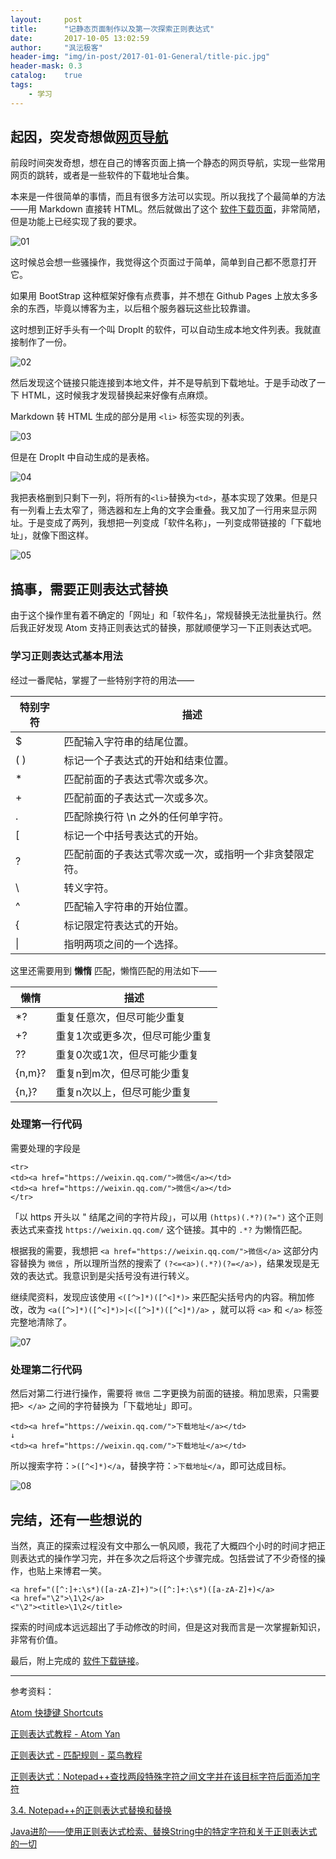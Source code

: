 ```yaml
---
layout:     post
title:      "记静态页面制作以及第一次探索正则表达式"
date:       2017-10-05 13:02:59
author:     "沨沄极客"
header-img: "img/in-post/2017-01-01-General/title-pic.jpg"
header-mask: 0.3
catalog:    true
tags:
    - 学习
---
```


## 起因，突发奇想做[网页导航](http://ifoxfactory.com/navigation/tools-real.html)

前段时间突发奇想，想在自己的博客页面上搞一个静态的网页导航，实现一些常用网页的跳转，或者是一些软件的下载地址合集。

本来是一件很简单的事情，而且有很多方法可以实现。所以我找了个最简单的方法——用 Markdown 直接转 HTML。然后就做出了这个 [软件下载页面](http://ifoxfactory.com/navigation/tools.html)，非常简陋，但是功能上已经实现了我的要求。

![01](https://i.loli.net/2017/10/05/59d513a4edf8a.png)

这时候总会想一些骚操作，我觉得这个页面过于简单，简单到自己都不愿意打开它。

如果用 BootStrap 这种框架好像有点费事，并不想在 Github Pages 上放太多多余的东西，毕竟以博客为主，以后租个服务器玩这些比较靠谱。

这时想到正好手头有一个叫 DropIt 的软件，可以自动生成本地文件列表。我就直接制作了一份。

![02](https://i.loli.net/2017/10/05/59d5142d654dd.png)

然后发现这个链接只能连接到本地文件，并不是导航到下载地址。于是手动改了一下 HTML，这时候我才发现替换起来好像有点麻烦。

Markdown 转 HTML 生成的部分是用 `<li>` 标签实现的列表。

![03](https://i.loli.net/2017/10/05/59d516da4c3fc.png)

但是在 DropIt 中自动生成的是表格。

![04](https://i.loli.net/2017/10/05/59d51747bfeda.png)

我把表格删到只剩下一列，将所有的`<li>`替换为`<td>`，基本实现了效果。但是只有一列看上去太窄了，筛选器和左上角的文字会重叠。我又加了一行用来显示网址。于是变成了两列，我想把一列变成「软件名称」，一列变成带链接的「下载地址」，就像下图这样。

![05](https://i.loli.net/2017/10/05/59d52a1e1cf74.png)


## 搞事，需要正则表达式替换

由于这个操作里有着不确定的「网址」和「软件名」，常规替换无法批量执行。然后我正好发现 Atom 支持正则表达式的替换，那就顺便学习一下正则表达式吧。

### 学习正则表达式基本用法

经过一番爬帖，掌握了一些特别字符的用法——

| 特别字符| 描述 |
|---|---|
|$|匹配输入字符串的结尾位置。|
|( )|标记一个子表达式的开始和结束位置。|
|*|匹配前面的子表达式零次或多次。|
|+|匹配前面的子表达式一次或多次。|
|.|匹配除换行符 \n 之外的任何单字符。|
|[|标记一个中括号表达式的开始。|
|?|匹配前面的子表达式零次或一次，或指明一个非贪婪限定符。|
|\ |转义字符。|
|^|匹配输入字符串的开始位置。|
|{|标记限定符表达式的开始。|
|\||指明两项之间的一个选择。|

这里还需要用到 **懒惰** 匹配，懒惰匹配的用法如下——

| 懒惰| 描述 |
|---|---|
|*?|重复任意次，但尽可能少重复|
|+?|重复1次或更多次，但尽可能少重复|
|??|重复0次或1次，但尽可能少重复|
|{n,m}?|重复n到m次，但尽可能少重复|
|{n,}?|重复n次以上，但尽可能少重复|

### 处理第一行代码

需要处理的字段是

```
<tr>
<td><a href="https://weixin.qq.com/">微信</a></td>
<td><a href="https://weixin.qq.com/">微信</a></td>
</tr>
```

「以 https 开头以 " 结尾之间的字符片段」，可以用 `(https)(.*?)(?=")` 这个正则表达式来查找 `https://weixin.qq.com/` 这个链接。其中的 `.*?` 为懒惰匹配。

根据我的需要，我想把 `<a href="https://weixin.qq.com/">微信</a>` 这部分内容替换为 `微信` ，所以理所当然的搜索了 `(?<=<a>)(.*?)(?=</a>)`，结果发现是无效的表达式。我意识到是尖括号没有进行转义。

继续爬资料，发现应该使用 `<([^>]*)([^<]*)>` 来匹配尖括号内的内容。稍加修改，改为 `<a([^>]*)([^<]*)>|<([^>]*)([^<]*)/a>` ，就可以将 `<a>` 和 `</a>` 标签完整地清除了。

![07](https://i.loli.net/2017/10/05/59d522351cc60.gif)

### 处理第二行代码

然后对第二行进行操作，需要将 `微信` 二字更换为前面的链接。稍加思索，只需要把`> </a>` 之间的字符替换为「下载地址」即可。

```
<td><a href="https://weixin.qq.com/">下载地址</a></td>
↓
<td><a href="https://weixin.qq.com/">下载地址</a></td>
```

所以搜索字符：`>([^<]*)</a`，替换字符：`>下载地址</a`，即可达成目标。

![08](https://ooo.0o0.ooo/2017/10/05/59d52bab793eb.gif)

## 完结，还有一些想说的

当然，真正的探索过程没有文中那么一帆风顺，我花了大概四个小时的时间才把正则表达式的操作学习完，并在多次之后将这个步骤完成。包括尝试了不少奇怪的操作，也贴上来博君一笑。

```
<a href="([^:]+:\s*)([a-zA-Z]+)">([^:]+:\s*)([a-zA-Z]+)</a>
<a href="\2">\1\2</a>
<"\2"><title>\1\2</title>
```

探索的时间成本远远超出了手动修改的时间，但是这对我而言是一次掌握新知识，非常有价值。

最后，附上完成的 [软件下载链接](http://ifoxfactory.com/navigation/tools-real.html)。

---

参考资料：

[Atom 快捷键 Shortcuts](https://github.com/futantan/atom)

[正则表达式教程 - Atom Yan ](http://www.cnblogs.com/atomplus/archive/2009/08/19/1549494.html)

[正则表达式 - 匹配规则 - 菜鸟教程](http://www.runoob.com/regexp/regexp-rule.html)


[正则表达式：Notepad++查找两段特殊字符之间文字并在该目标字符后面添加字符](http://blog.csdn.net/qq_23435721/article/details/50496064)

[3.4. Notepad++的正则表达式替换和替换](https://www.crifan.com/files/doc/docbook/rec_soft_npp/release/htmls/npp_func_regex_replace.html)


[Java进阶——使用正则表达式检索、替换String中的特定字符和关于正则表达式的一切](http://blog.csdn.net/crazymo_/article/details/67634590)
